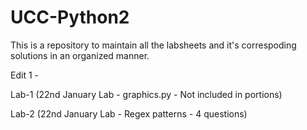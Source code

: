 # UCC-Python2
This is a repository to maintain all the labsheets and it's correspoding solutions in an organized manner.

Edit 1 - 

Lab-1 (22nd January Lab - graphics.py - Not included in portions)

Lab-2 (22nd January Lab - Regex patterns - 4 questions)
